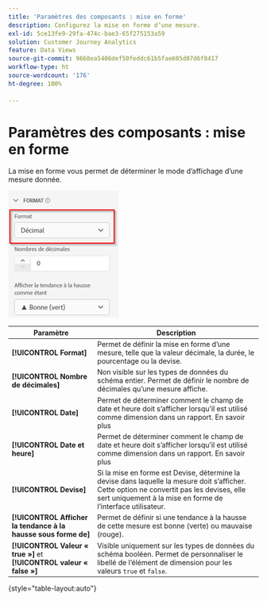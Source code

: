 ```yaml
---
title: 'Paramètres des composants : mise en forme'
description: Configurez la mise en forme dʼune mesure.
exl-id: 5ce13fe9-29fa-474c-bae3-65f275153a59
solution: Customer Journey Analytics
feature: Data Views
source-git-commit: 9668ea5406def50feddc61b5fae605d07d6f8417
workflow-type: ht
source-wordcount: '176'
ht-degree: 100%

---
```


# Paramètres des composants : mise en forme

La mise en forme vous permet de déterminer le mode dʼaffichage dʼune mesure donnée.

![Paramètres de mise en forme](../assets/format-settings.png)

| Paramètre | Description |
| --- | --- |
| **[!UICONTROL Format]** | Permet de définir la mise en forme dʼune mesure, telle que la valeur décimale, la durée, le pourcentage ou la devise. |
| **[!UICONTROL Nombre de décimales]** | Non visible sur les types de données du schéma entier. Permet de définir le nombre de décimales quʼune mesure affiche. |
| **[!UICONTROL Date]** | Permet de déterminer comment le champ de date et heure doit s’afficher lorsqu’il est utilisé comme dimension dans un rapport. En savoir plus |
| **[!UICONTROL Date et heure]** | Permet de déterminer comment le champ de date et heure doit s’afficher lorsqu’il est utilisé comme dimension dans un rapport. En savoir plus |
| **[!UICONTROL Devise]** | Si la mise en forme est Devise, détermine la devise dans laquelle la mesure doit sʼafficher. Cette option ne convertit pas les devises, elle sert uniquement à la mise en forme de lʼinterface utilisateur. |
| **[!UICONTROL Afficher la tendance à la hausse sous forme de]** | Permet de définir si une tendance à la hausse de cette mesure est bonne (verte) ou mauvaise (rouge). |
| **[!UICONTROL Valeur « true »]** et **[!UICONTROL valeur « false »]** | Visible uniquement sur les types de données du schéma booléen. Permet de personnaliser le libellé de lʼélément de dimension pour les valeurs `true` et `false`. |

{style=&quot;table-layout:auto&quot;}
